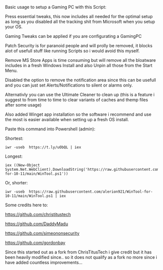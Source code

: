 Basic usage to setup a Gaming PC with this Script:

Press essential tweaks, this now includes all needed for the optimal setup as long as you disabled all the tracking shit from Microsoft when you setup your OS.

Gaming Tweaks can be applied if you are configurating a GamingPC

Patch Security is for paranoid people and will prolly be removed, it blocks alot of usefull stuff like running Scripts so i would avoid this myself.

Remove MS Store Apps is time consuming but will remove all the bloatware includes in a fresh Windows Install and also Unpin all those from the Start Menu.

Disabled the option to remove the notification area since this can be usefull and you can just set Alerts/Notifications to silent or alarms only.

Alternativly you can use the Ultimate Cleaner to clean up (this is a feature i suggest to from time to time to clear variants of caches and themp files after some usage) 

Also added Winget app installation so the software i recommend and use the most is easier available when setting up a fresh OS install.

Paste this command into Powershell (admin):

Shortest:
```
iwr -useb  https://t.ly/uObQL | iex
```
Longest: 
```
iex ((New-Object System.Net.WebClient).DownloadString('https://raw.githubusercontent.com/alerion921/WinTool-for-10-11/main/WinTool.ps1'))
```
Or, shorter:
```
iwr -useb  https://raw.githubusercontent.com/alerion921/WinTool-for-10-11/main/WinTool.ps1 | iex
```

Some credits here to:

https://github.com/christitustech

https://github.com/DaddyMadu

https://github.com/simeononsecurity

https://github.com/gordonbay


Since this started out as a fork from ChrisTitusTech i give credit but it has been heavily modified since.. so it does not qualify as a fork no more since i have added countless improvements...
